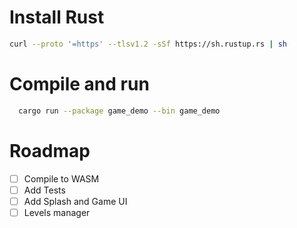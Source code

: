 # Install Rust
```bash
curl --proto '=https' --tlsv1.2 -sSf https://sh.rustup.rs | sh
```

# Compile and run
```bash
  cargo run --package game_demo --bin game_demo
```

# Roadmap 
- [ ] Compile to WASM
- [ ] Add Tests
- [ ] Add Splash and Game UI
- [ ] Levels manager